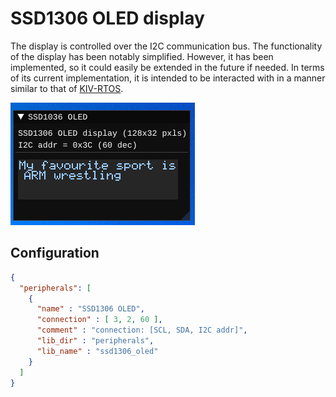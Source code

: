 # SSD1306 OLED display

The display is controlled over the I2C communication bus. The functionality of the display has been notably simplified. However, it has been implemented, so it could easily be extended in the future if needed. In terms of its current implementation, it is intended to be interacted with in a manner similar to that of [KIV-RTOS](https://github.com/MartinUbl/KIV-RTOS).

<img src="../../misc/screenshots/peripherals/ssd1306_oled.png">

## Configuration

```json
{
  "peripherals": [
    {
      "name" : "SSD1306 OLED",
      "connection" : [ 3, 2, 60 ],
      "comment" : "connection: [SCL, SDA, I2C addr]",
      "lib_dir" : "peripherals",
      "lib_name" : "ssd1306_oled"
    }
  ]
}
```